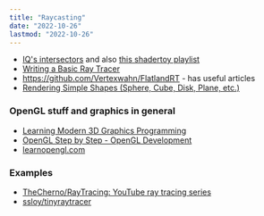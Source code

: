 ```yaml
---
title: "Raycasting"
date: "2022-10-26"
lastmod: "2022-10-26"
---
```


- [IQ's intersectors](https://iquilezles.org/www/articles/intersectors/intersectors.htm) and also [this shadertoy playlist](https://www.shadertoy.com/playlist/l3dXRf)
- [Writing a Basic Ray Tracer](https://www.scratchapixel.com/lessons/3d-basic-rendering/introduction-to-ray-tracing/ray-tracing-practical-example)
- https://github.com/Vertexwahn/FlatlandRT - has useful articles
- [Rendering Simple Shapes (Sphere, Cube, Disk, Plane, etc.)](https://www.scratchapixel.com/lessons/3d-basic-rendering/minimal-ray-tracer-rendering-simple-shapes/ray-sphere-intersection)

### OpenGL stuff and graphics in general
- [Learning Modern 3D Graphics Programming](https://paroj.github.io/gltut/)
- [OpenGL Step by Step - OpenGL Development](https://ogldev.org/index.html)
- [learnopengl.com](https://learnopengl.com/)

### Examples
- [TheCherno/RayTracing: YouTube ray tracing series](https://github.com/TheCherno/RayTracing)
- [ssloy/tinyraytracer](https://github.com/ssloy/tinyraytracer/wiki)